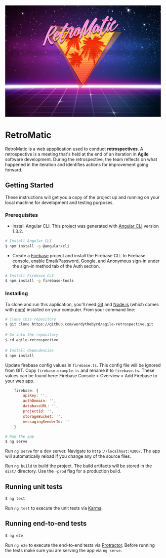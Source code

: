 ![RetroMatic](src/assets/Images/rmbg.jpg)

# RetroMatic

RetroMatic is a web appplication used to conduct **retrospectives**.  A retrospective is a meeting that's held at the end of an iteration in **Agile** software development. During the retrospective, the team reflects on what happened in the iteration and identifies actions for improvement going forward.

## Getting Started

These instructions will get you a copy of the project up and running on your local machine for development and testing purposes.

### Prerequisites

* Install Angular CLI.  This project was generated with [Angular CLI](https://github.com/angular/angular-cli) version 1.3.2.

```bash
# Install Angular CLI
$ npm install -g @angular/cli
```

* Create a [Firebase](https://firebase.google.com/) project and install the Firebase CLI.  In Firebase console, enable Email/Password, Google, and Anonymous sign-in under the sign-in method tab of the Auth section.

```bash
# Install Firebase CLI
$ npm install -g firebase-tools
```

### Installing

To clone and run this application, you'll need [Git](https://git-scm.com) and [Node.js](https://nodejs.org/en/download/) (which comes with [npm](http://npmjs.com)) installed on your computer. From your command line:

```bash
# Clone this repository
$ git clone https://github.com/wordythebyrd/agile-retrospective.git

# Go into the repository
$ cd agile-retrospective

# Install dependencies
$ npm install
```
Update firebase config values in `firebase.ts`.  This config file will be ignored from GIT. Copy `firebase.example.ts` and rename it to `firebase.ts`. These values can be found here: Firebase Console > Overview > Add Firebase to your web app.

```javascript
    firebase: {
        apiKey: '',
        authDomain: '',
        databaseURL: '',
        projectId: '',
        storageBucket: '',
        messagingSenderId: ''
    }
```


```bash
# Run the app
$ ng serve
```
Run `ng serve` for a dev server. Navigate to `http://localhost:4200/`. The app will automatically reload if you change any of the source files.

Run `ng build` to build the project. The build artifacts will be stored in the `dist/` directory. Use the `-prod` flag for a production build.

## Running unit tests

```bash
$ ng test
```
Run `ng test` to execute the unit tests via [Karma](https://karma-runner.github.io).

## Running end-to-end tests

```bash
$ ng e2e
```

Run `ng e2e` to execute the end-to-end tests via [Protractor](http://www.protractortest.org/).
Before running the tests make sure you are serving the app via `ng serve`.